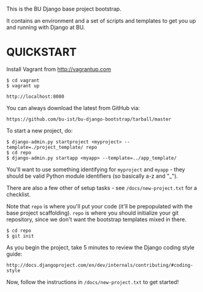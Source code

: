 This is the BU Django base project bootstrap.

It contains an environment and a set of scripts and templates to get
you up and running with Django at BU.

QUICKSTART
==========

Install Vagrant from http://vagrantup.com

    $ cd vagrant
    $ vagrant up
    
    http://localhost:8080

You can always download the latest from GitHub via:

    https://github.com/bu-ist/bu-django-bootstrap/tarball/master

To start a new project, do:

    $ django-admin.py startproject <myproject> --template=./project_template/ repo
    $ cd repo
    $ django-admin.py startapp <myapp> --template=../app_template/

You'll want to use something identifying for ``myproject`` and ``myapp`` -
they should be valid Python module identifiers (so basically a-z and "_").

There are also a few other of setup tasks - see ``/docs/new-project.txt``
for a checklist.

Note that ``repo`` is where you'll put your code (it'll be prepopulated with
the base project scaffolding).  ``repo`` is where you should initialize your
git repository, since we don't want the bootstrap templates mixed in there.

    $ cd repo
    $ git init

As you begin the project, take 5 minutes to review the Django coding style
guide:

    http://docs.djangoproject.com/en/dev/internals/contributing/#coding-style

Now, follow the instructions in ``/docs/new-project.txt`` to get started!
